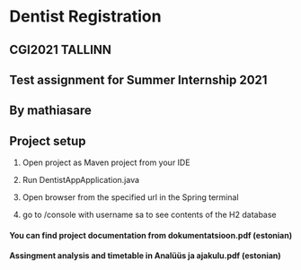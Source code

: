 # Dentist Registration
## CGI2021 TALLINN
## Test assignment for Summer Internship 2021
## By mathiasare

## Project setup

1) Open project as Maven project from your IDE

2) Run DentistAppApplication.java

3) Open browser from the specified url in the Spring terminal

4) go to /console with username sa to see contents of the H2 database


#### You can find project documentation from dokumentatsioon.pdf (estonian)

#### Assingment analysis and timetable in Analüüs ja ajakulu.pdf (estonian)